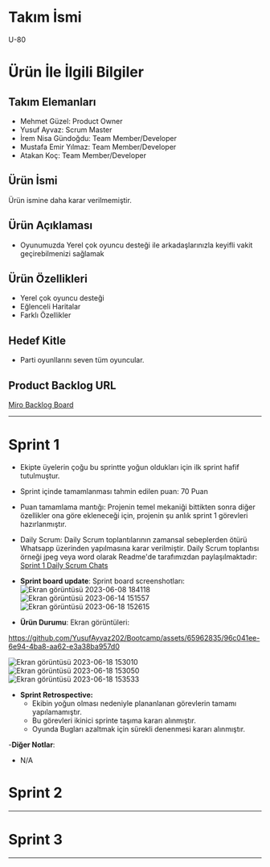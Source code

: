 



# **Takım İsmi**
U-80

# Ürün İle İlgili Bilgiler

## Takım Elemanları

- Mehmet Güzel: Product Owner
- Yusuf Ayvaz: Scrum Master
- İrem Nisa Gündoğdu: Team Member/Developer
- Mustafa Emir Yılmaz: Team Member/Developer
- Atakan Koç: Team Member/Developer

## Ürün İsmi

Ürün ismine daha karar verilmemiştir.

## Ürün Açıklaması
- Oyunumuzda Yerel çok oyuncu desteği ile arkadaşlarınızla keyifli vakit geçirebilmenizi sağlamak

## Ürün Özellikleri

- Yerel çok oyuncu desteği
- Eğlenceli Haritalar
- Farklı Özellikler

## Hedef Kitle

- Parti oyunllarını seven tüm oyuncular.

## Product Backlog URL

[Miro Backlog Board](https://miro.com/app/board/uXjVMB7LJjE=/?share_link_id=660773350648)

---

# Sprint 1
- Ekipte üyelerin çoğu bu sprintte yoğun oldukları için ilk sprint hafif tutulmuştur.
- Sprint içinde tamamlanması tahmin edilen puan: 70 Puan
- Puan tamamlama mantığı: Projenin temel mekaniği bittikten sonra diğer özellikler ona göre ekleneceği için, projenin şu anlık sprint 1 görevleri hazırlanmıştır.
- Daily Scrum: Daily Scrum toplantılarının zamansal sebeplerden ötürü Whatsapp üzerinden yapılmasına karar verilmiştir. Daily Scrum toplantısı örneği jpeg veya word olarak Readme'de tarafımızdan paylaşılmaktadır:  [Sprint 1 Daily Scrum Chats](https://1drv.ms/w/s!AlVhK8ZJOGEwgmbdjQDSbepUPJk6?e=Hg5BH2)
- 
  **Sprint board update**: Sprint board screenshotları: 
![Ekran görüntüsü 2023-06-08 184118](https://github.com/YusufAyvaz202/Bootcamp/assets/65962835/d7b40cca-f8bb-4897-891f-ec2238da441d)
![Ekran görüntüsü 2023-06-14 151557](https://github.com/YusufAyvaz202/Bootcamp/assets/65962835/7d4fe3aa-7a57-418d-ab10-e6626f21ea2c)
![Ekran görüntüsü 2023-06-18 152615](https://github.com/YusufAyvaz202/Bootcamp/assets/65962835/76635d59-9f84-4eb5-a5ab-37af76c53e35)

- **Ürün Durumu**: Ekran görüntüleri:

https://github.com/YusufAyvaz202/Bootcamp/assets/65962835/96c041ee-6e94-4ba8-aa62-e3a38ba957d0

![Ekran görüntüsü 2023-06-18 153010](https://github.com/YusufAyvaz202/Bootcamp/assets/65962835/f931b2e7-9090-46c6-8d56-74182ff77f2c)
![Ekran görüntüsü 2023-06-18 153050](https://github.com/YusufAyvaz202/Bootcamp/assets/65962835/a8fc0b2a-c5c8-4f5e-9435-d942586fc1be)
![Ekran görüntüsü 2023-06-18 153533](https://github.com/YusufAyvaz202/Bootcamp/assets/65962835/3276803a-23b7-4c8b-ac42-b6976c9c8170)


- **Sprint Retrospective:**
  - Ekibin yoğun olması nedeniyle plananlanan görevlerin tamamı yapılamamıştır.
  - Bu görevleri ikinici sprinte taşıma kararı alınmıştır.
  - Oyunda Bugları azaltmak için sürekli denenmesi kararı alınmıştır.

-**Diğer Notlar**:
- N/A


# Sprint 2


---

# Sprint 3

---
